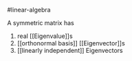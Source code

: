 
#linear-algebra 

A symmetric matrix has
1. real [[Eigenvalue]]s
2. [[orthonormal basis]] [[Eigenvector]]s
3. [[linearly independent]] Eigenvectors
